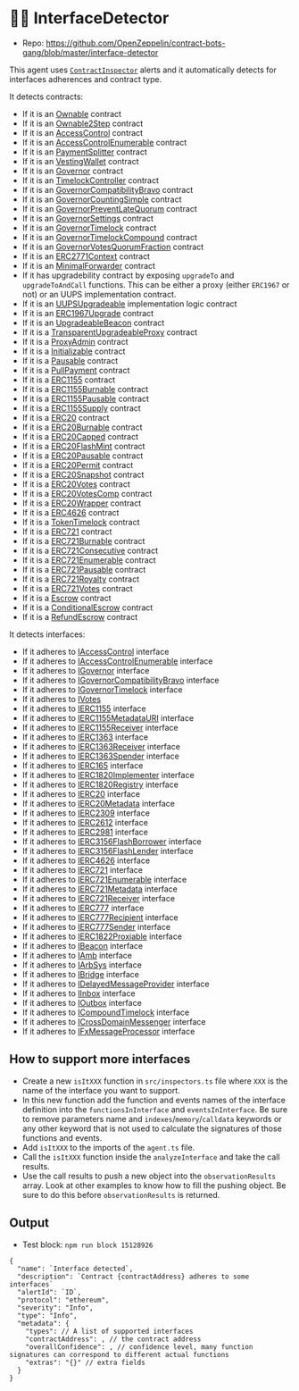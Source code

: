 # :male_detective: InterfaceDetector

- Repo: https://github.com/OpenZeppelin/contract-bots-gang/blob/master/interface-detector

This agent uses [`ContractInspector`](https://explorer.forta.network/agent/0x9703bb3bf08bc89e6d0fd273fa995c32f75e8998c314bafdafcfe2491678f083) alerts and it automatically detects for interfaces adherences and contract type.

It detects contracts:
- If it is an [Ownable](https://github.com/OpenZeppelin/openzeppelin-contracts/blob/master/contracts/access/Ownable.sol) contract
- If it is an [Ownable2Step](https://github.com/OpenZeppelin/openzeppelin-contracts/blob/master/contracts/access/Ownable2Step.sol) contract
- If it is an [AccessControl](https://github.com/OpenZeppelin/openzeppelin-contracts/blob/master/contracts/access/AccessControl.sol) contract
- If it is an [AccessControlEnumerable](https://github.com/OpenZeppelin/openzeppelin-contracts/blob/master/contracts/access/AccessControlEnumerable.sol) contract
- If it is an [PaymentSplitter](https://github.com/OpenZeppelin/openzeppelin-contracts/blob/master/contracts/finance/PaymentSplitter.sol) contract
- If it is an [VestingWallet](https://github.com/OpenZeppelin/openzeppelin-contracts/blob/master/contracts/finance/VestingWallet.sol) contract
- If it is an [Governor](https://github.com/OpenZeppelin/openzeppelin-contracts/blob/master/contracts/governance/Governor.sol) contract
- If it is an [TimelockController](https://github.com/OpenZeppelin/openzeppelin-contracts/blob/master/contracts/governance/TimelockController.sol) contract
- If it is an [GovernorCompatibilityBravo](https://github.com/OpenZeppelin/openzeppelin-contracts/blob/master/contracts/governance/compatibility/GovernorCompatibilityBravo.sol) contract
- If it is an [GovernorCountingSimple](https://github.com/OpenZeppelin/openzeppelin-contracts/blob/master/contracts/governance/extensions/GovernorCountingSimple.sol) contract
- If it is an [GovernorPreventLateQuorum](https://github.com/OpenZeppelin/openzeppelin-contracts/blob/master/contracts/governance/extensions/GovernorPreventLateQuorum.sol) contract
- If it is an [GovernorSettings](https://github.com/OpenZeppelin/openzeppelin-contracts/blob/master/contracts/governance/extensions/GovernorSettings.sol) contract
- If it is an [GovernorTimelock](https://github.com/OpenZeppelin/openzeppelin-contracts/blob/master/contracts/governance/extensions/GovernorTimelockControl.sol) contract
- If it is an [GovernorTimelockCompound](https://github.com/OpenZeppelin/openzeppelin-contracts/blob/master/contracts/governance/extensions/GovernorTimelockCompound.sol) contract
- If it is an [GovernorVotesQuorumFraction](https://github.com/OpenZeppelin/openzeppelin-contracts/blob/master/contracts/governance/extensions/GovernorVotesQuorumFraction.sol) contract
- If it is an [ERC2771Context](https://github.com/OpenZeppelin/openzeppelin-contracts/blob/master/contracts/metatx/ERC2771Context.sol) contract
- If it is an [MinimalForwarder](https://github.com/OpenZeppelin/openzeppelin-contracts/blob/master/contracts/metatx/MinimalForwarder.sol) contract
- If it has upgradebility contract by exposing `upgradeTo` and `upgradeToAndCall` functions. This can be either a proxy (either `ERC1967` or not) or an UUPS implementation contract. 
- If it is an [UUPSUpgradeable](https://github.com/OpenZeppelin/openzeppelin-contracts/blob/master/contracts/proxy/utils/UUPSUpgradeable.sol) implementation logic contract
- If it is an [ERC1967Upgrade](https://github.com/OpenZeppelin/openzeppelin-contracts/blob/master/contracts/proxy/ERC1967/ERC1967Upgrade.sol) contract
- If it is an [UpgradeableBeacon](https://github.com/OpenZeppelin/openzeppelin-contracts/blob/master/contracts/proxy/beacon/UpgradeableBeacon.sol) contract 
- If it is a [TransparentUpgradeableProxy](https://github.com/OpenZeppelin/openzeppelin-contracts/blob/master/contracts/proxy/transparent/TransparentUpgradeableProxy.sol) contract 
- If it is a [ProxyAdmin](https://github.com/OpenZeppelin/openzeppelin-contracts/blob/master/contracts/proxy/transparent/ProxyAdmin.sol) contract
- If it is a [Initializable](https://github.com/OpenZeppelin/openzeppelin-contracts/blob/master/contracts/proxy/utils/Initializable.sol) contract
- If it is a [Pausable](https://github.com/OpenZeppelin/openzeppelin-contracts/blob/master/contracts/security/Pausable.sol) contract
- If it is a [PullPayment](https://github.com/OpenZeppelin/openzeppelin-contracts/blob/master/contracts/security/PullPayment.sol) contract
- If it is a [ERC1155](https://github.com/OpenZeppelin/openzeppelin-contracts/blob/master/contracts/token/ERC1155/ERC1155.sol) contract
- If it is a [ERC1155Burnable](https://github.com/OpenZeppelin/openzeppelin-contracts/blob/master/contracts/token/ERC1155/extensions/ERC1155Burnable.sol) contract
- If it is a [ERC1155Pausable](https://github.com/OpenZeppelin/openzeppelin-contracts/blob/master/contracts/token/ERC1155/extensions/ERC1155Pausable.sol) contract
- If it is a [ERC1155Supply](https://github.com/OpenZeppelin/openzeppelin-contracts/blob/master/contracts/token/ERC1155/extensions/ERC1155Supply.sol) contract
- If it is a [ERC20](https://github.com/OpenZeppelin/openzeppelin-contracts/blob/master/contracts/token/ERC20/ERC20.sol) contract
- If it is a [ERC20Burnable](https://github.com/OpenZeppelin/openzeppelin-contracts/blob/master/contracts/token/ERC20/extensions/ERC20Burnable.sol) contract
- If it is a [ERC20Capped](https://github.com/OpenZeppelin/openzeppelin-contracts/blob/master/contracts/token/ERC20/extensions/ERC20Capped.sol) contract
- If it is a [ERC20FlashMint](https://github.com/OpenZeppelin/openzeppelin-contracts/blob/master/contracts/token/ERC20/extensions/ERC20FlashMint.sol) contract
- If it is a [ERC20Pausable](https://github.com/OpenZeppelin/openzeppelin-contracts/blob/master/contracts/token/ERC20/extensions/ERC20Pausable.sol) contract
- If it is a [ERC20Permit](https://github.com/OpenZeppelin/openzeppelin-contracts/blob/master/contracts/token/ERC20/extensions/ERC20Permit.sol) contract
- If it is a [ERC20Snapshot](https://github.com/OpenZeppelin/openzeppelin-contracts/blob/master/contracts/token/ERC20/extensions/ERC20Snapshot.sol) contract
- If it is a [ERC20Votes](https://github.com/OpenZeppelin/openzeppelin-contracts/blob/master/contracts/token/ERC20/extensions/ERC20Votes.sol) contract
- If it is a [ERC20VotesComp](https://github.com/OpenZeppelin/openzeppelin-contracts/blob/master/contracts/token/ERC20/extensions/ERC20VotesComp.sol) contract
- If it is a [ERC20Wrapper](https://github.com/OpenZeppelin/openzeppelin-contracts/blob/master/contracts/token/ERC20/extensions/ERC20Wrapper.sol) contract
- If it is a [ERC4626](https://github.com/OpenZeppelin/openzeppelin-contracts/blob/master/contracts/token/ERC20/extensions/ERC4626.sol) contract
- If it is a [TokenTimelock](https://github.com/OpenZeppelin/openzeppelin-contracts/blob/master/contracts/token/ERC20/utils/TokenTimelock.sol) contract
- If it is a [ERC721](https://github.com/OpenZeppelin/openzeppelin-contracts/blob/master/contracts/token/ERC721/ERC721.sol) contract
- If it is a [ERC721Burnable](https://github.com/OpenZeppelin/openzeppelin-contracts/blob/master/contracts/token/ERC721/extensions/ERC721Burnable.sol) contract
- If it is a [ERC721Consecutive](https://github.com/OpenZeppelin/openzeppelin-contracts/blob/master/contracts/token/ERC721/extensions/ERC721Consecutive.sol) contract
- If it is a [ERC721Enumerable](https://github.com/OpenZeppelin/openzeppelin-contracts/blob/master/contracts/token/ERC721/extensions/ERC721Enumerable.sol) contract
- If it is a [ERC721Pausable](https://github.com/OpenZeppelin/openzeppelin-contracts/blob/master/contracts/token/ERC721/extensions/ERC721Pausable.sol) contract
- If it is a [ERC721Royalty](https://github.com/OpenZeppelin/openzeppelin-contracts/blob/master/contracts/token/ERC721/extensions/ERC721Royalty.sol) contract
- If it is a [ERC721Votes](https://github.com/OpenZeppelin/openzeppelin-contracts/blob/master/contracts/token/ERC721/extensions/ERC721Votes.sol) contract
- If it is a [Escrow](https://github.com/OpenZeppelin/openzeppelin-contracts/blob/master/contracts/utils/escrow/Escrow.sol) contract
- If it is a [ConditionalEscrow](https://github.com/OpenZeppelin/openzeppelin-contracts/blob/master/contracts/utils/escrow/ConditionalEscrow.sol) contract
- If it is a [RefundEscrow](https://github.com/OpenZeppelin/openzeppelin-contracts/blob/master/contracts/utils/escrow/RefundEscrow.sol) contract

It detects interfaces:
- If it adheres to  [IAccessControl](https://github.com/OpenZeppelin/openzeppelin-contracts/blob/master/contracts/access/IAccessControl.sol) interface
- If it adheres to [IAccessControlEnumerable](https://github.com/OpenZeppelin/openzeppelin-contracts/blob/master/contracts/access/IAccessControlEnumerable.sol) interface
- If it adheres to [IGovernor](https://github.com/OpenZeppelin/openzeppelin-contracts/blob/master/contracts/governance/IGovernor.sol) interface
- If it adheres to [IGovernorCompatibilityBravo](https://github.com/OpenZeppelin/openzeppelin-contracts/blob/master/contracts/governance/compatibility/IGovernorCompatibilityBravo.sol) interface
- If it adheres to [IGovernorTimelock](https://github.com/OpenZeppelin/openzeppelin-contracts/blob/master/contracts/governance/extensions/IGovernorTimelock.sol) interface
- If it adheres to [IVotes](https://github.com/OpenZeppelin/openzeppelin-contracts/blob/master/contracts/governance/utils/IVotes.sol)
- If it adheres to [IERC1155](https://eips.ethereum.org/EIPS/eip-1155) interface
- If it adheres to [IERC1155MetadataURI](https://github.com/OpenZeppelin/openzeppelin-contracts/blob/master/contracts/token/ERC1155/extensions/IERC1155MetadataURI.sol) interface
- If it adheres to [IERC1155Receiver](https://github.com/OpenZeppelin/openzeppelin-contracts/blob/master/contracts/token/ERC1155/IERC1155Receiver.sol) interface
- If it adheres to [IERC1363](https://eips.ethereum.org/EIPS/eip-1363) interface
- If it adheres to [IERC1363Receiver](https://github.com/OpenZeppelin/openzeppelin-contracts/blob/master/contracts/interfaces/IERC1363Receiver.sol) interface
- If it adheres to [IERC1363Spender](https://github.com/OpenZeppelin/openzeppelin-contracts/blob/master/contracts/interfaces/IERC1363Spender.sol) interface
- If it adheres to [IERC165](https://eips.ethereum.org/EIPS/eip-165) interface
- If it adheres to [IERC1820Implementer](https://github.com/OpenZeppelin/openzeppelin-contracts/blob/master/contracts/utils/introspection/IERC1820Implementer.sol) interface
- If it adheres to [IERC1820Registry](https://github.com/OpenZeppelin/openzeppelin-contracts/blob/master/contracts/utils/introspection/IERC1820Registry.sol) interface
- If it adheres to [IERC20](https://eips.ethereum.org/EIPS/eip-20) interface
- If it adheres to [IERC20Metadata](https://github.com/OpenZeppelin/openzeppelin-contracts/blob/master/contracts/token/ERC20/extensions/IERC20Metadata.sol) interface
- If it adheres to [IERC2309](https://eips.ethereum.org/EIPS/eip-2309) interface
- If it adheres to [IERC2612](https://eips.ethereum.org/EIPS/eip-2612) interface
- If it adheres to [IERC2981](https://eips.ethereum.org/EIPS/eip-2981) interface
- If it adheres to [IERC3156FlashBorrower](https://github.com/OpenZeppelin/openzeppelin-contracts/blob/master/contracts/interfaces/IERC3156FlashBorrower.sol) interface
- If it adheres to [IERC3156FlashLender](https://github.com/OpenZeppelin/openzeppelin-contracts/blob/master/contracts/interfaces/IERC3156FlashLender.sol) interface
- If it adheres to [IERC4626](https://eips.ethereum.org/EIPS/eip-4626) interface
- If it adheres to [IERC721](https://eips.ethereum.org/EIPS/eip-721) interface
- If it adheres to [IERC721Enumerable](https://github.com/OpenZeppelin/openzeppelin-contracts/blob/master/contracts/token/ERC721/extensions/IERC721Enumerable.sol) interface
- If it adheres to [IERC721Metadata](https://github.com/OpenZeppelin/openzeppelin-contracts/blob/master/contracts/token/ERC721/extensions/IERC721Metadata.sol) interface
- If it adheres to [IERC721Receiver](https://github.com/OpenZeppelin/openzeppelin-contracts/blob/master/contracts/token/ERC721/IERC721Receiver.sol) interface
- If it adheres to [IERC777](https://eips.ethereum.org/EIPS/eip-777) interface
- If it adheres to [IERC777Recipient](https://github.com/OpenZeppelin/openzeppelin-contracts/blob/master/contracts/token/ERC777/IERC777Recipient.sol) interface
- If it adheres to [IERC777Sender](https://github.com/OpenZeppelin/openzeppelin-contracts/blob/master/contracts/token/ERC777/IERC777Sender.sol) interface
- If it adheres to [IERC1822Proxiable](https://github.com/OpenZeppelin/openzeppelin-contracts/blob/master/contracts/interfaces/draft-IERC1822.sol) interface
- If it adheres to [IBeacon](https://github.com/OpenZeppelin/openzeppelin-contracts/blob/master/contracts/proxy/beacon/IBeacon.sol) interface
- If it adheres to [IAmb](https://github.com/OpenZeppelin/openzeppelin-contracts/blob/master/contracts/vendor/amb/IAMB.sol) interface
- If it adheres to [IArbSys](https://github.com/OpenZeppelin/openzeppelin-contracts/blob/master/contracts/vendor/arbitrum/IArbSys.sol) interface
- If it adheres to [IBridge](https://github.com/OpenZeppelin/openzeppelin-contracts/blob/master/contracts/vendor/arbitrum/IBridge.sol) interface
- If it adheres to [IDelayedMessageProvider](https://github.com/OpenZeppelin/openzeppelin-contracts/blob/master/contracts/vendor/arbitrum/IDelayedMessageProvider.sol) interface
- If it adheres to [IInbox](https://github.com/OpenZeppelin/openzeppelin-contracts/blob/master/contracts/vendor/arbitrum/IInbox.sol) interface
- If it adheres to [IOutbox](https://github.com/OpenZeppelin/openzeppelin-contracts/blob/master/contracts/vendor/arbitrum/IOutbox.sol) interface
- If it adheres to [ICompoundTimelock](https://github.com/OpenZeppelin/openzeppelin-contracts/blob/master/contracts/vendor/compound/ICompoundTimelock.sol) interface
- If it adheres to [ICrossDomainMessenger](https://github.com/OpenZeppelin/openzeppelin-contracts/blob/master/contracts/vendor/optimism/ICrossDomainMessenger.sol) interface
- If it adheres to [IFxMessageProcessor](https://github.com/OpenZeppelin/openzeppelin-contracts/blob/master/contracts/vendor/optimism/ICrossDomainMessenger.sol) interface

## How to support more interfaces

- Create a new `isItXXX` function in `src/inspectors.ts` file where `XXX` is the name of the interface you want to support.
- In this new function add the function and events names of the interface definition into the `functionsInInterface` and `eventsInInterface`. Be sure to remove parameters name and `indexes`/`memory`/`calldata` keywords or any other keyword that is not used to calculate the signatures of those functions and events.
- Add `isItXXX` to the imports of the `agent.ts` file.
- Call the `isItXXX` function inside the `analyzeInterface` and take the call results.
- Use the call results to push a new object into the `observationResults` array. Look at other examples to know how to fill the pushing object. Be sure to do this before `observationResults` is returned.

## Output

- Test block: `npm run block 15128926`

```
{
  "name": `Interface detected`,
  "description": `Contract {contractAddress} adheres to some interfaces`
  "alertId": `ID`,
  "protocol": "ethereum",
  "severity": "Info",
  "type": "Info",
  "metadata": {
    "types": // A list of supported interfaces
    "contractAddress": , // the contract address
    "overallConfidence": , // confidence level, many function signatures can correspond to different actual functions
    "extras": "{}" // extra fields
  }
}
```
